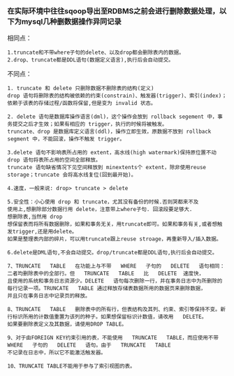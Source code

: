 ### 在实际环境中往往sqoop导出至RDBMS之前会进行删除数据处理，以下为mysql几种删数据操作异同记录

相同点：

    1.truncate和不带where子句的delete、以及drop都会删除表内的数据。
    2.drop、truncate都是DDL语句(数据定义语言),执行后会自动提交。

不同点：

    1. truncate 和 delete 只删除数据不删除表的结构(定义)
    drop 语句将删除表的结构被依赖的约束(constrain)、触发器(trigger)、索引(index)；依赖于该表的存储过程/函数将保留,但是变为 invalid 状态。
    
    2. delete 语句是数据库操作语言(dml)，这个操作会放到 rollback segement 中，事务提交之后才生效；如果有相应的 trigger，执行的时候将被触发。
    truncate、drop 是数据库定义语言(ddl)，操作立即生效，原数据不放到 rollback segment 中，不能回滚，操作不触发 trigger。
    
    3.delete 语句不影响表所占用的 extent，高水线(high watermark)保持原位置不动
    drop 语句将表所占用的空间全部释放。
    truncate 语句缺省情况下见空间释放到 minextents个 extent，除非使用reuse storage；truncate 会将高水线复位(回到最开始)。
    
    4.速度，一般来说: drop> truncate > delete
    
    5.安全性：小心使用 drop 和 truncate，尤其没有备份的时候.否则哭都来不及
    使用上,想删除部分数据行用 delete，注意带上where子句. 回滚段要足够大.
    想删除表,当然用 drop
    想保留表而将所有数据删除，如果和事务无关，用truncate即可。如果和事务有关,或者想触发trigger,还是用delete。
    如果是整理表内部的碎片，可以用truncate跟上reuse stroage，再重新导入/插入数据。
    
    6.delete是DML语句,不会自动提交。drop/truncate都是DDL语句,执行后会自动提交。
    
    7、TRUNCATE   TABLE   在功能上与不带   WHERE   子句的   DELETE   语句相同：二者均删除表中的全部行。但   TRUNCATE   TABLE   比   DELETE  速度快，
    且使用的系统和事务日志资源少。DELETE   语句每次删除一行，并在事务日志中为所删除的每行记录一项。TRUNCATE   TABLE 通过释放存储表数据所用的数据页来删除数据，
    并且只在事务日志中记录页的释放。 
    
    8、TRUNCATE   TABLE   删除表中的所有行，但表结构及其列、约束、索引等保持不变。新行标识所用的计数值重置为该列的种子。如果想保留标识计数值，请改用   DELETE。
    如果要删除表定义及其数据，请使用DROP TABLE。  
    
    9、对于由FOREIGN KEY约束引用的表，不能使用   TRUNCATE   TABLE，而应使用不带   WHERE   子句的   DELETE   语句。由于   TRUNCATE   TABLE   
    不记录在日志中，所以它不能激活触发器。
    
    10、TRUNCATE TABLE不能用于参与了索引视图的表。  
